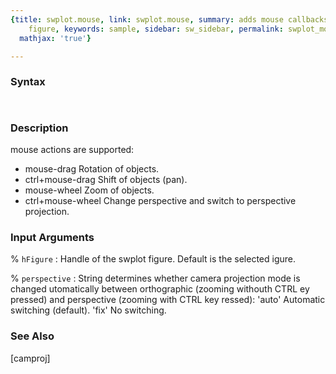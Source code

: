```yaml
---
{title: swplot.mouse, link: swplot.mouse, summary: adds mouse callbacks to swplot
    figure, keywords: sample, sidebar: sw_sidebar, permalink: swplot_mouse.html, folder: swplot,
  mathjax: 'true'}

---
```


### Syntax

` `

### Description

mouse actions are supported:
- mouse-drag        Rotation of objects.
- ctrl+mouse-drag   Shift of objects (pan).
- mouse-wheel       Zoom of objects.
- ctrl+mouse-wheel  Change perspective and switch to perspective
                    projection.
 

### Input Arguments

% `hFigure`
: Handle of the swplot figure. Default is the selected
 igure.

% `perspective`
: String determines whether camera projection mode is changed
 utomatically between orthographic (zooming withouth CTRL 
 ey pressed) and perspective (zooming with CTRL key
 ressed):
    'auto'      Automatic switching (default).
    'fix'       No switching.

### See Also

[camproj]

